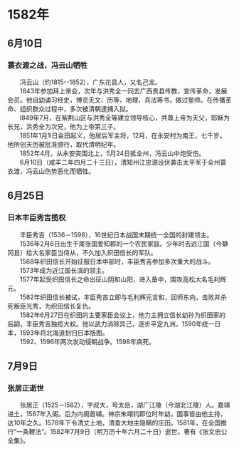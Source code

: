 # 1582年
## 6月10日
### 蓑衣渡之战，冯云山牺牲
　　冯云山（约1815--1852），广东花县人，又名己龙。<br>　　1843年参加拜上帝会，次年与洪秀全一同去广西贵县传教，宣传革命，发展会员。他自幼诵习经史，博览无文、历等、地理、兵法等书，做过塾师。在传播革命、组织群众过程中，多次被清朝逮捕入狱。<br>　　l849年7月，在紫荆山区与洪秀全等建立领导核心，共尊上帝为天父，耶稣为长兄，洪秀全为次兄，他为上帝第三子。<br>　　1851年1月1l日金田起义，他居后军主将，12月，在永安村为南王，七千岁。他所创天历被批准颁行，取代清明纪年。<br>　　1852年4月，从永安突围北上，5月24日抵全州，冯云山中炮受伤。<br>　　6月10日（咸丰二年四月二十三日），清知州江忠源设伏袭击太平军于全州蓑衣渡，冯云山伤势恶化而牺牲。
## 6月25日
### 日本丰臣秀吉揽权
　　丰臣秀吉（1536－1598），16世纪日本战国末期统一全国的封建领主。<br>　　1536年2月6日出生于尾张国爱知郡的一个农民家庭。少年时去远江国（今静冈县）给大名家臣当侍从，不久加入织田信长的军队。<br>　　1568年织田信长开始征服日本中部时，丰臣秀吉参加多次重大的战斗。<br>　　1573年成为近江国长滨的领主。<br>　　1577年起受织田信长之命出征山阴和山阳，进入备中，围攻高松大名毛利辉元。<br>　　1582年织田信长被试，丰臣秀吉立即与毛利辉元言和，回师东向，击败并杀死叛臣光秀，为织田信长复仇。<br>　　1582年6月27日在织田的主要家臣会议上，他力主拥立信长幼孙为织田家的后嗣，丰臣秀吉独揽大权。他以武力消除异己，逐步平定九洲，1590年统一日本，1593年将北海道划归日本版图。<br>　　1592、1596年两次发动侵朝战争。1598年病死。
## 7月9日
### 张居正逝世
　　张居正（1525－l582），字叔大，号太岳，湖广江陵（今湖北江陵）人。嘉靖进土，1567年入阁。后为内阁首辅。神宗朱翊钧即位时年幼，国事皆由他主持，达10年之久。1578年下令清丈土地，清查大地主隐瞒的庄田。1581年，在全国推行“一条鞭法”。1582年7月9日（明万历十年六月二十日）逝世。著有《张文忠公全集》。
<comment/>